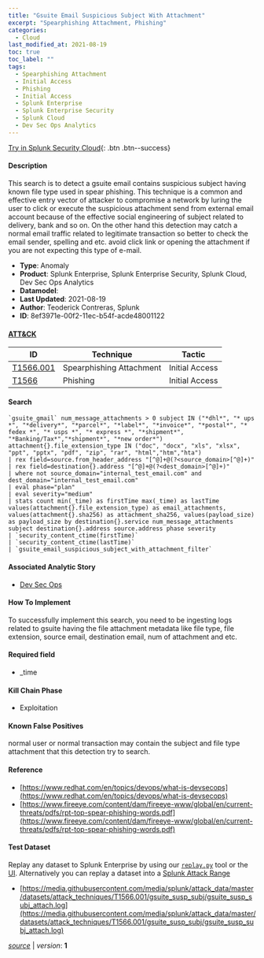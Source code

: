 ```yaml
---
title: "Gsuite Email Suspicious Subject With Attachment"
excerpt: "Spearphishing Attachment, Phishing"
categories:
  - Cloud
last_modified_at: 2021-08-19
toc: true
toc_label: ""
tags:
  - Spearphishing Attachment
  - Initial Access
  - Phishing
  - Initial Access
  - Splunk Enterprise
  - Splunk Enterprise Security
  - Splunk Cloud
  - Dev Sec Ops Analytics
---
```




[Try in Splunk Security Cloud](https://www.splunk.com/en_us/cyber-security.html){: .btn .btn--success}

#### Description

This search is to detect a gsuite email contains suspicious subject having known file type used in spear phishing. This technique is a common and effective entry vector of attacker to compromise a network by luring the user to click or execute the suspicious attachment send from external email account because of the effective social engineering of subject related to delivery, bank and so on. On the other hand this detection may catch a normal email traffic related to legitimate transaction so better to check the email sender, spelling and etc. avoid click link or opening the attachment if you are not expecting this type of e-mail.

- **Type**: Anomaly
- **Product**: Splunk Enterprise, Splunk Enterprise Security, Splunk Cloud, Dev Sec Ops Analytics
- **Datamodel**: 
- **Last Updated**: 2021-08-19
- **Author**: Teoderick Contreras, Splunk
- **ID**: 8ef3971e-00f2-11ec-b54f-acde48001122


#### [ATT&CK](https://attack.mitre.org/)

| ID          | Technique   | Tactic      |
| ----------- | ----------- | ----------- |
| [T1566.001](https://attack.mitre.org/techniques/T1566/001/) | Spearphishing Attachment | Initial Access |
| [T1566](https://attack.mitre.org/techniques/T1566/) | Phishing | Initial Access |

#### Search

```
`gsuite_gmail` num_message_attachments > 0 subject IN ("*dhl*", "* ups *", "*delivery*", "*parcel*", "*label*", "*invoice*", "*postal*", "* fedex *", "* usps *", "* express *", "*shipment*", "*Banking/Tax*","*shipment*", "*new order*") attachment{}.file_extension_type IN ("doc", "docx", "xls", "xlsx", "ppt", "pptx", "pdf", "zip", "rar", "html","htm","hta") 
| rex field=source.from_header_address "[^@]+@(?<source_domain>[^@]+)" 
| rex field=destination{}.address "[^@]+@(?<dest_domain>[^@]+)" 
| where not source_domain="internal_test_email.com" and dest_domain="internal_test_email.com" 
| eval phase="plan" 
| eval severity="medium" 
| stats count min(_time) as firstTime max(_time) as lastTime values(attachment{}.file_extension_type) as email_attachments, values(attachment{}.sha256) as attachment_sha256, values(payload_size) as payload_size by destination{}.service num_message_attachments  subject destination{}.address source.address phase severity 
| `security_content_ctime(firstTime)` 
| `security_content_ctime(lastTime)` 
| `gsuite_email_suspicious_subject_with_attachment_filter`
```

#### Associated Analytic Story
* [Dev Sec Ops](/stories/dev_sec_ops)


#### How To Implement
To successfully implement this search, you need to be ingesting logs related to gsuite having the file attachment metadata like file type, file extension, source email, destination email, num of attachment and etc.

#### Required field
* _time


#### Kill Chain Phase
* Exploitation


#### Known False Positives
normal user or normal transaction may contain the subject and file type attachment that this detection try to search.





#### Reference

* [https://www.redhat.com/en/topics/devops/what-is-devsecops](https://www.redhat.com/en/topics/devops/what-is-devsecops)
* [https://www.fireeye.com/content/dam/fireeye-www/global/en/current-threats/pdfs/rpt-top-spear-phishing-words.pdf](https://www.fireeye.com/content/dam/fireeye-www/global/en/current-threats/pdfs/rpt-top-spear-phishing-words.pdf)



#### Test Dataset
Replay any dataset to Splunk Enterprise by using our [`replay.py`](https://github.com/splunk/attack_data#using-replaypy) tool or the [UI](https://github.com/splunk/attack_data#using-ui).
Alternatively you can replay a dataset into a [Splunk Attack Range](https://github.com/splunk/attack_range#replay-dumps-into-attack-range-splunk-server)

* [https://media.githubusercontent.com/media/splunk/attack_data/master/datasets/attack_techniques/T1566.001/gsuite_susp_subj/gsuite_susp_subj_attach.log](https://media.githubusercontent.com/media/splunk/attack_data/master/datasets/attack_techniques/T1566.001/gsuite_susp_subj/gsuite_susp_subj_attach.log)


[*source*](https://github.com/splunk/security_content/tree/develop/detections/cloud/gsuite_email_suspicious_subject_with_attachment.yml) \| *version*: **1**